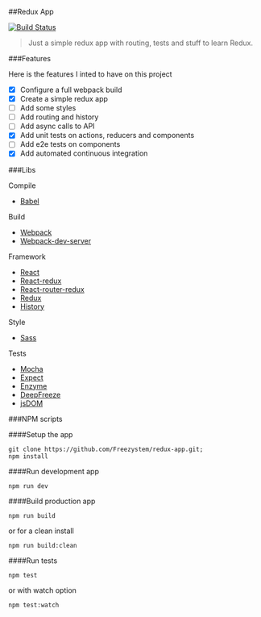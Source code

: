 ##Redux App

[![Build Status](https://semaphoreci.com/api/v1/freezystem/redux-app/branches/master/badge.svg)](https://semaphoreci.com/freezystem/redux-app)

> Just a simple redux app with routing, tests and stuff to learn Redux.

###Features

Here is the features I inted to have on this project
- [x] Configure a full webpack build
- [x] Create a simple redux app
- [ ] Add some styles
- [ ] Add routing and history
- [ ] Add async calls to API
- [x] Add unit tests on actions, reducers and components
- [ ] Add e2e tests on components
- [x] Add automated continuous integration

###Libs

Compile 
- [Babel](https://github.com/babel/babel)

Build 
- [Webpack](https://github.com/webpack/webpack)
- [Webpack-dev-server](https://github.com/webpack/webpack-dev-server)

Framework
- [React](https://github.com/facebook/react)
- [React-redux](https://github.com/reactjs/react-redux)
- [React-router-redux](https://github.com/reactjs/react-router-redux)
- [Redux](https://github.com/reactjs/redux)
- [History](https://github.com/mjackson/history)

Style
- [Sass](https://github.com/sass/sass)

Tests
- [Mocha](https://github.com/mochajs/mocha)
- [Expect](https://github.com/mjackson/expect)
- [Enzyme](https://github.com/airbnb/enzyme)
- [DeepFreeze](https://github.com/substack/deep-freeze)
- [jsDOM](https://github.com/tmpvar/jsdom)

###NPM scripts

####Setup the app
```
git clone https://github.com/Freezystem/redux-app.git;
npm install
```

####Run development app
```
npm run dev
```

####Build production app
```
npm run build
```

or for a clean install
```
npm run build:clean
```

####Run tests
```
npm test
```
or with watch option
```
npm test:watch
```
